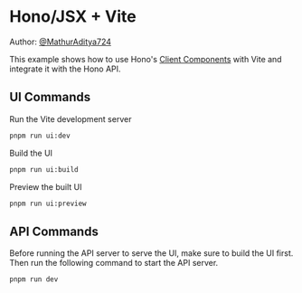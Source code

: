 # Hono/JSX + Vite

Author: [@MathurAditya724](https://github.com/MathurAditya724)

This example shows how to use Hono's [Client Components](https://hono.dev/docs/guides/jsx-dom) with Vite and integrate it with the Hono API.

## UI Commands

Run the Vite development server

```bash
pnpm run ui:dev
```

Build the UI

```bash
pnpm run ui:build
```

Preview the built UI

```bash
pnpm run ui:preview
```

## API Commands

Before running the API server to serve the UI, make sure to build the UI first. Then run the following command to start the API server.

```bash
pnpm run dev
```
